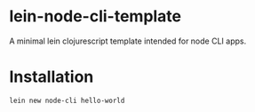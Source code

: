 # lein-node-cli-template

A minimal lein clojurescript template intended for node CLI apps.

# Installation

    lein new node-cli hello-world
